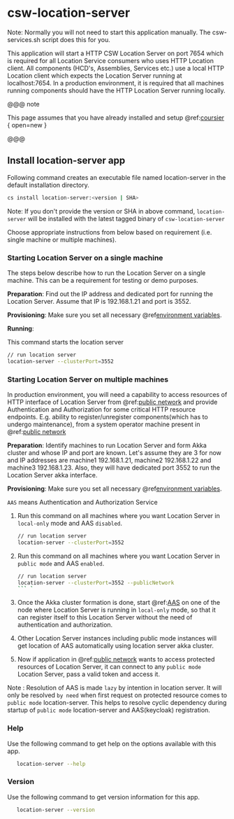 # csw-location-server

Note: Normally you will not need to start this application manually. The csw-services.sh script does this for you. 

This application will start a HTTP CSW Location Server on port 7654 which is required for all Location Service consumers who uses HTTP Location client.
All components (HCD's, Assemblies, Services etc.) use a local HTTP Location client which expects the Location Server running at localhost:7654.
In a production environment, it is required that all machines running components should have the HTTP Location Server running locally.

@@@ note

This page assumes that you have already installed and setup @ref:[coursier](csinstallation.md) { open=new }

@@@

## Install location-server app

Following command creates an executable file named location-server in the default installation directory.

```bash
cs install location-server:<version | SHA>
```

Note: If you don't provide the version or SHA in above command, `location-server` will be installed with the latest tagged binary of `csw-location-server`

Choose appropriate instructions from below based on requirement (i.e. single machine or multiple machines).
 
### Starting Location Server on a single machine
The steps below describe how to run the Location Server on a single machine. This can be a requirement for testing or demo purposes.

**Preparation**:
Find out the IP address and dedicated port for running the Location Server. Assume that IP is 192.168.1.21 and port is 3552.

**Provisioning**:
Make sure you set all necessary @ref[environment variables](../deployment/env-vars.md). 

**Running**: 

This command starts the location server
```bash
// run location server
location-server --clusterPort=3552
```

### Starting Location Server on multiple machines
In production environment, you will need a capability to access resources of HTTP interface of Location Server
from @ref:[public network](../deployment/network-topology.md) and provide Authentication and Authorization for some
critical HTTP resource endpoints. E.g. ability to register/unregister components(which has to undergo maintenance), 
from a system operator machine present in @ref:[public network](../deployment/network-topology.md)

**Preparation**:
Identify machines to run Location Server and form Akka cluster and whose IP and port are known. Let's assume they are 3
for now and IP addresses are machine1 192.168.1.21, machine2 192.168.1.22 and machine3 192.168.1.23. Also, they
will have dedicated port 3552 to run the Location Server akka interface. 

**Provisioning**:
Make sure you set all necessary @ref[environment variables](../deployment/env-vars.md).

`AAS` means Authentication and Authorization Service

1.  Run this command on all machines where you want Location Server in `local-only`
mode and AAS `disabled`.
   
    ```bash
    // run location server
    location-server --clusterPort=3552 
    ```

1.  Run this command on all machines where you want Location Server in `public mode`
and AAS `enabled`.

    ```bash
    // run location server
    location-server --clusterPort=3552 --publicNetwork
    ``` `

3.  Once the Akka cluster formation is done, start @ref:[AAS](../services/aas.md) 
on one of the node where Location Server is running in `local-only` mode, so that it can register itself to this
Location Server without the need of authentication and authorization. 

4.  Other Location Server instances including public mode instances will get location of AAS automatically using
 location server akka cluster.

5.  Now if application in @ref:[public network](../deployment/network-topology.md) wants to access protected resources
of Location Server, it can connect to any `public mode` Location Server, pass a valid token and access it.

Note : Resolution of AAS is made `lazy` by intention in location server. It will only be resolved `by need` when
first request on protected resource comes to `public mode` location-server. This helps to resolve
cyclic dependency during startup of `public mode` location-server and AAS(keycloak) registration.

### Help
Use the following command to get help on the options available with this app.

```bash
   location-server --help
```

### Version
Use the following command to get version information for this app.
  
```bash
   location-server --version
```
